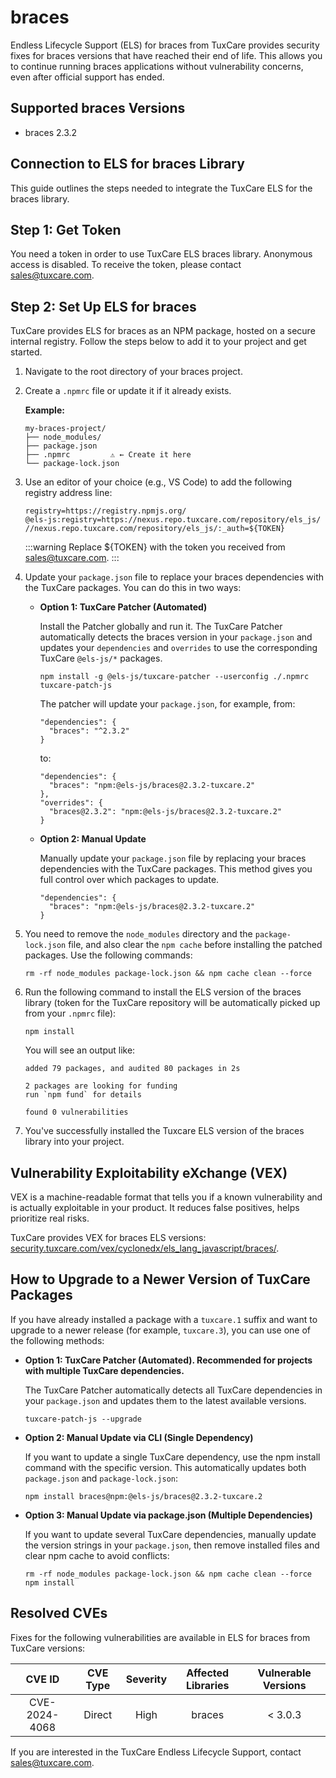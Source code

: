# braces

Endless Lifecycle Support (ELS) for braces from TuxCare provides security fixes for braces versions that have reached their end of life. This allows you to continue running braces applications without vulnerability concerns, even after official support has ended.

## Supported braces Versions

* braces 2.3.2

## Connection to ELS for braces Library

This guide outlines the steps needed to integrate the TuxCare ELS for the braces library.

## Step 1: Get Token

You need a token in order to use TuxCare ELS braces library. Anonymous access is disabled. To receive the token, please contact [sales@tuxcare.com](mailto:sales@tuxcare.com).

## Step 2: Set Up ELS for braces

TuxCare provides ELS for braces as an NPM package, hosted on a secure internal registry. Follow the steps below to add it to your project and get started.

1. Navigate to the root directory of your braces project.
2. Create a `.npmrc` file or update it if it already exists.

   **Example:**

   ```text
   my-braces-project/
   ├── node_modules/
   ├── package.json
   ├── .npmrc         ⚠️ ← Create it here
   └── package-lock.json
   ```

3. Use an editor of your choice (e.g., VS Code) to add the following registry address line:

   <CodeWithCopy>

   ```text
   registry=https://registry.npmjs.org/
   @els-js:registry=https://nexus.repo.tuxcare.com/repository/els_js/
   //nexus.repo.tuxcare.com/repository/els_js/:_auth=${TOKEN}
   ```

   </CodeWithCopy>

   :::warning
   Replace ${TOKEN} with the token you received from [sales@tuxcare.com](mailto:sales@tuxcare.com).
   :::

4. Update your `package.json` file to replace your braces dependencies with the TuxCare packages. You can do this in two ways:

   * **Option 1: TuxCare Patcher (Automated)**

     Install the Patcher globally and run it. The TuxCare Patcher automatically detects the braces version in your `package.json` and updates your `dependencies` and `overrides` to use the corresponding TuxCare `@els-js/*` packages.

     <CodeWithCopy>

     ```text
     npm install -g @els-js/tuxcare-patcher --userconfig ./.npmrc
     tuxcare-patch-js
     ```

     </CodeWithCopy>

     The patcher will update your `package.json`, for example, from:

     ```text
     "dependencies": {
       "braces": "^2.3.2"
     }
     ```

     to:

     ```text
     "dependencies": {
       "braces": "npm:@els-js/braces@2.3.2-tuxcare.2"
     },
     "overrides": {
       "braces@2.3.2": "npm:@els-js/braces@2.3.2-tuxcare.2"
     }
     ```
    
   * **Option 2: Manual Update**

     Manually update your `package.json` file by replacing your braces dependencies with the TuxCare packages. This method gives you full control over which packages to update.

     <CodeWithCopy>

     ```text
     "dependencies": {
       "braces": "npm:@els-js/braces@2.3.2-tuxcare.2"
     }
     ```

     </CodeWithCopy>

5. You need to remove the `node_modules` directory and the `package-lock.json` file, and also clear the `npm cache` before installing the patched packages. Use the following commands:
   
   <CodeWithCopy>

   ```text
   rm -rf node_modules package-lock.json && npm cache clean --force
   ```

   </CodeWithCopy>

6. Run the following command to install the ELS version of the braces library (token for the TuxCare repository will be automatically picked up from your `.npmrc` file):

   <CodeWithCopy>

   ```text
   npm install
   ```

   </CodeWithCopy>

   You will see an output like:

   ```text
   added 79 packages, and audited 80 packages in 2s

   2 packages are looking for funding
   run `npm fund` for details

   found 0 vulnerabilities
   ```

7. You've successfully installed the Tuxcare ELS version of the braces library into your project.

## Vulnerability Exploitability eXchange (VEX) 

VEX is a machine-readable format that tells you if a known vulnerability and is actually exploitable in your product. It reduces false positives, helps prioritize real risks.

TuxCare provides VEX for braces ELS versions: [security.tuxcare.com/vex/cyclonedx/els_lang_javascript/braces/](https://security.tuxcare.com/vex/cyclonedx/els_lang_javascript/braces/).

## How to Upgrade to a Newer Version of TuxCare Packages

If you have already installed a package with a `tuxcare.1` suffix and want to upgrade to a newer release (for example, `tuxcare.3`), you can use one of the following methods:

* **Option 1: TuxCare Patcher (Automated). Recommended for projects with multiple TuxCare dependencies.**

  The TuxCare Patcher automatically detects all TuxCare dependencies in your `package.json` and updates them to the latest available versions.

  <CodeWithCopy>

  ```text
  tuxcare-patch-js --upgrade
  ```

  </CodeWithCopy>

* **Option 2: Manual Update via CLI (Single Dependency)**

  If you want to update a single TuxCare dependency, use the npm install command with the specific version. This automatically updates both `package.json` and `package-lock.json`:

  <CodeWithCopy>

  ```text
  npm install braces@npm:@els-js/braces@2.3.2-tuxcare.2
  ```

  </CodeWithCopy>

* **Option 3: Manual Update via package.json (Multiple Dependencies)**

  If you want to update several TuxCare dependencies, manually update the version strings in your `package.json`, then remove installed files and clear npm cache to avoid conflicts:

  <CodeWithCopy>

  ```text
  rm -rf node_modules package-lock.json && npm cache clean --force
  npm install
  ```

  </CodeWithCopy>

## Resolved CVEs

Fixes for the following vulnerabilities are available in ELS for braces from TuxCare versions:

| CVE ID         | CVE Type | Severity | Affected Libraries | Vulnerable Versions |
| :------------: | :------: |:--------:|:------------------:| :----------------: |
| CVE-2024-4068  | Direct   | High     | braces            | < 3.0.3           |

If you are interested in the TuxCare Endless Lifecycle Support, contact [sales@tuxcare.com](mailto:sales@tuxcare.com).
